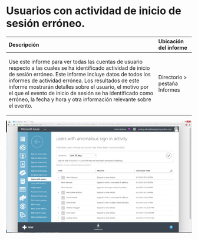 <properties
	pageTitle="Usuarios con actividad de inicio de sesión erróneo."
	description="Un informe que indica todas las cuentas de usuario respecto a las cuales se ha identificado la actividad de inicio de sesión anómala."
	services="active-directory"
	documentationCenter=""
	authors="kenhoff"
	manager="ilanas"
	editor=""/>

<tags
	ms.service="active-directory"
	ms.workload="identity"
	ms.tgt_pltfrm="na"
	ms.devlang="na"
	ms.topic="article"
	ms.date="07/13/2015"
	ms.author="kenhoff"/>

# Usuarios con actividad de inicio de sesión erróneo.

| Descripción | Ubicación del informe |
| :-------------     | :-------        |
| <p>Use este informe para ver todas las cuentas de usuario respecto a las cuales se ha identificado actividad de inicio de sesión erróneo. Este informe incluye datos de todos los informes de actividad errónea. Los resultados de este informe mostrarán detalles sobre el usuario, el motivo por el que el evento de inicio de sesión se ha identificado como erróneo, la fecha y hora y otra información relevante sobre el evento.</p> | Directorio > pestaña Informes |

![Usuarios con actividad de inicio de sesión erróneo.](./media/active-directory-reporting-users-with-anomalous-sign-in-activity/usersWithAnomalousSignInActivity.PNG)

<!---HONumber=August15_HO6-->